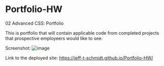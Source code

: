 # Portfolio-HW
02 Advanced CSS: Portfolio

This is portfolio that will contain applicable code from completed projects that prospective employeers would like to see. 

Screenshot: 
![image](https://user-images.githubusercontent.com/101135703/160724081-35a470ed-8165-4777-bdca-a1cf091de72e.png)

Link to the deployed site: https://jeff-t-schmidt.github.io/Portfolio-HW/